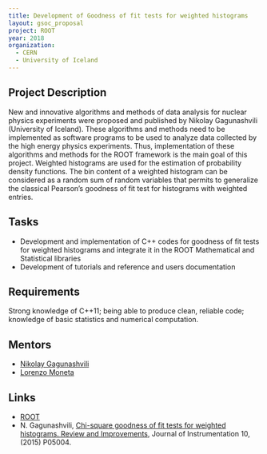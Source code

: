 ```yaml
---
title: Development of Goodness of fit tests for weighted histograms
layout: gsoc_proposal
project: ROOT
year: 2018
organization: 
  - CERN
  - University of Iceland
---
```


## Project Description

New and innovative algorithms and methods of data analysis for nuclear physics experiments were proposed and published by Nikolay Gagunashvili (University of Iceland). These algorithms and methods need to be implemented as software programs to be used to analyze data collected by the high energy physics experiments. Thus, implementation of these algorithms and methods for the ROOT framework is the main goal of this project. 
Weighted histograms are used for the estimation of probability density functions. The bin content of a weighted histogram can be considered as a random sum of random variables that permits to generalize the classical Pearson’s goodness of fit test for histograms with weighted entries. 


## Tasks

*  Development and implementation of C++ codes for goodness of fit tests for weighted histograms and integrate it in the ROOT Mathematical and Statistical libraries 
*  Development of tutorials and reference and users documentation


## Requirements

Strong knowledge of C++11; being able to produce clean, reliable code; knowledge of basic statistics and numerical computation.


## Mentors
  
  * [Nikolay Gagunashvili](mailto:nikolay@hi.is)
  * [Lorenzo Moneta](mailto:Lorenzo.Moneta@cern.ch)


## Links

  * [ROOT](https://root.cern/)
  * N. Gagunashvili, [Chi-square goodness of fit tests for weighted histograms. Review and Improvements](https://arxiv.org/abs/1307.1582), Journal of Instrumentation 10, (2015) P05004.
